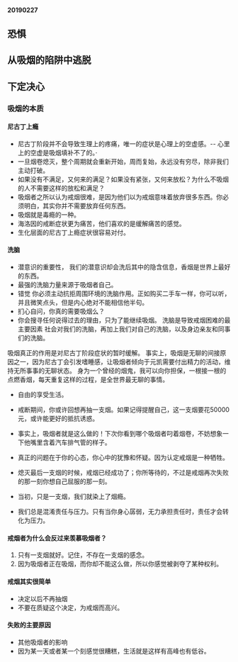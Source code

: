 #### 20190227
## 恐惧
## 从吸烟的陷阱中逃脱
## 下定决心

### 吸烟的本质

####  尼古丁上瘾

* 尼古丁阶段并不会导致生理上的疼痛，唯一的症状是心理上的空虚感。-- 心里上的空虚是吸烟填补不了的。·
* 一旦烟卷熄灭，整个周期就会重新开始，周而复始，永远没有穷尽，除非我们主动打破。
* 如果没有不满足，又何来的满足？如果没有紧张，又何来放松？为什么不吸烟的人不需要这样的放松和满足？
* 吸烟者之所以认为戒烟很难，是因为他们以为戒烟意味着放弃很多东西。你必须明白，其实你并不需要放弃任何东西。
* 吸烟就是毒瘾的一种。
* 海洛因的戒断症状更为痛苦，他们喜欢的是缓解痛苦的感觉。
* 生化层面的尼古丁上瘾症状很容易对付。

#### 洗脑

* 潜意识的重要性， 我们的潜意识却会洗后其中的隐含信息，香烟是世界上最好的东西。
* 最强的洗脑力量来源于吸烟者自己。
* 错觉 你必须主动抗拒周围环境的洗脑作用。正如购买二手车一样，你可以听，并且微笑点头，但是内心绝对不能相信他半句。
* 扪心自问，你真的需要吸烟么？
* 你会搜寻任何说得过去的理由，只为了能继续吸烟。
    洗脑是导致戒烟困难的最主要因素 
    社会对我们的洗脑，再加上我们对自己的洗脑，以及身边亲友和同事们的洗脑。

吸烟真正的作用是对尼古丁阶段症状的暂时缓解。
事实上，吸烟是无聊的间接原因之一，因为尼古丁会引发嗜睡感，让吸烟者倾向于元凯需要付出精力的活动，维持无所事事的无聊状态。 
身为一个曾经的烟鬼，我可以向你担保，一根接一根的点燃香烟，每天重复这样的过程，是全世界最无聊的事情。

* 自由的享受生活。
* 戒断期间，你或许回想再抽一支烟。如果记得提醒自己，这一支烟要花50000元，或许能更好的抵抗诱惑。

* 事实上，吸烟者就是这么做的！下次你看到哪个吸烟者叼着烟卷，不妨想象一下他嘴里含着汽车排气管的样子。
* 真正的问题在于你的心态，你心中的犹豫和怀疑。因为认定戒烟是一种牺牲。
* 熄灭最后一支烟的时候，戒烟已经成功了；你所等待的，不过是戒烟再次失败的那一刻你想自己屈服的那一刻。
* 当初，只是一支烟，我们就染上了烟瘾。
* 我们总是混淆责任与压力。只有当你身心孱弱，无力承担责任时，责任才会转化为压力。

#### 戒烟者为什么会反过来羡慕吸烟者？

1. 只有一支烟就好。记住，不存在一支烟的感念。
2. 因为吸烟者正在吸烟，而你却不能这么做，所以你感觉被剥夺了某种权利。

#### 戒烟其实很简单

* 决定以后不再抽烟
* 不要在质疑这个决定，为戒烟而高兴。

#### 失败的主要原因
* 其他吸烟者的影响
* 因为某一天或者某一个刻感觉很糟糕，生活就是这样有高峰也有低谷。
